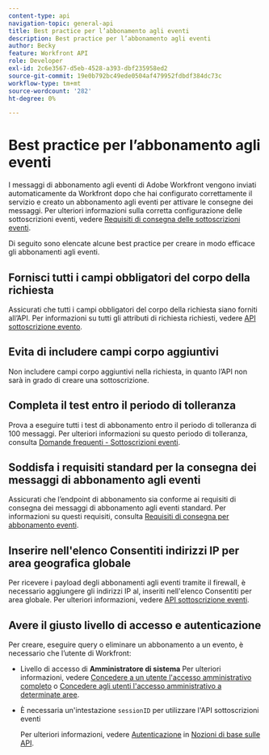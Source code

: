 ```yaml
---
content-type: api
navigation-topic: general-api
title: Best practice per l’abbonamento agli eventi
description: Best practice per l’abbonamento agli eventi
author: Becky
feature: Workfront API
role: Developer
exl-id: 2c6e3567-d5eb-4528-a393-dbf235958ed2
source-git-commit: 19e0b792bc49ede0504af479952fdbdf384dc73c
workflow-type: tm+mt
source-wordcount: '282'
ht-degree: 0%

---
```



# Best practice per l’abbonamento agli eventi

I messaggi di abbonamento agli eventi di Adobe Workfront vengono inviati automaticamente da Workfront dopo che hai configurato correttamente il servizio e creato un abbonamento agli eventi per attivare le consegne dei messaggi. Per ulteriori informazioni sulla corretta configurazione delle sottoscrizioni eventi, vedere [Requisiti di consegna delle sottoscrizioni eventi](../../wf-api/general/setup-event-sub-endpoint.md).


Di seguito sono elencate alcune best practice per creare in modo efficace gli abbonamenti agli eventi.

## Fornisci tutti i campi obbligatori del corpo della richiesta

Assicurati che tutti i campi obbligatori del corpo della richiesta siano forniti all’API. Per informazioni su tutti gli attributi di richiesta richiesti, vedere [API sottoscrizione evento](../../wf-api/general/event-subs-api.md).

## Evita di includere campi corpo aggiuntivi

Non includere campi corpo aggiuntivi nella richiesta, in quanto l’API non sarà in grado di creare una sottoscrizione.

## Completa il test entro il periodo di tolleranza

Prova a eseguire tutti i test di abbonamento entro il periodo di tolleranza di 100 messaggi. Per ulteriori informazioni su questo periodo di tolleranza, consulta [Domande frequenti - Sottoscrizioni eventi](../../wf-api/general/event-subs-faq.md).

## Soddisfa i requisiti standard per la consegna dei messaggi di abbonamento agli eventi

Assicurati che l’endpoint di abbonamento sia conforme ai requisiti di consegna dei messaggi di abbonamento agli eventi standard. Per informazioni su questi requisiti, consulta [Requisiti di consegna per abbonamento eventi](../../wf-api/general/setup-event-sub-endpoint.md).

## Inserire nell&#39;elenco Consentiti indirizzi IP per area geografica globale

Per ricevere i payload degli abbonamenti agli eventi tramite il firewall, è necessario aggiungere gli indirizzi IP al, inseriti nell&#39;elenco Consentiti per area globale. Per ulteriori informazioni, vedere [API sottoscrizione eventi](../../wf-api/general/event-subs-api.md).

## Avere il giusto livello di accesso e autenticazione

Per creare, eseguire query o eliminare un abbonamento a un evento, è necessario che l’utente di Workfront:

* Livello di accesso di **Amministratore di sistema**
Per ulteriori informazioni, vedere [Concedere a un utente l&#39;accesso amministrativo completo](../../administration-and-setup/add-users/configure-and-grant-access/grant-a-user-full-administrative-access.md) o [Concedere agli utenti l&#39;accesso amministrativo a determinate aree](../../administration-and-setup/add-users/configure-and-grant-access/grant-users-admin-access-certain-areas.md).

* È necessaria un&#39;intestazione `sessionID` per utilizzare l&#39;API sottoscrizioni eventi

  Per ulteriori informazioni, vedere [Autenticazione](api-basics.md#authentication) in [Nozioni di base sulle API](api-basics.md).
